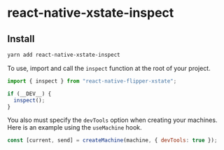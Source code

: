 # react-native-xstate-inspect

## Install
```sh
yarn add react-native-xstate-inspect
```

To use, import and call the `inspect` function at the root of your project.

```js
import { inspect } from "react-native-flipper-xstate";

if (__DEV__) {
  inspect();
}
```

You also must specify the `devTools` option when creating your machines. Here is an example using the `useMachine` hook.

```js
const [current, send] = createMachine(machine, { devTools: true });
```
